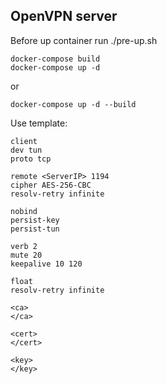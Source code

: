 ## OpenVPN server

Before up container run ./pre-up.sh
```
docker-compose build
docker-compose up -d

```
or
```
docker-compose up -d --build
```

Use template:

```
client
dev tun
proto tcp

remote <ServerIP> 1194
cipher AES-256-CBC
resolv-retry infinite

nobind
persist-key
persist-tun

verb 2
mute 20
keepalive 10 120

float
resolv-retry infinite

<ca>
</ca>

<cert>
</cert>

<key>
</key>
```
